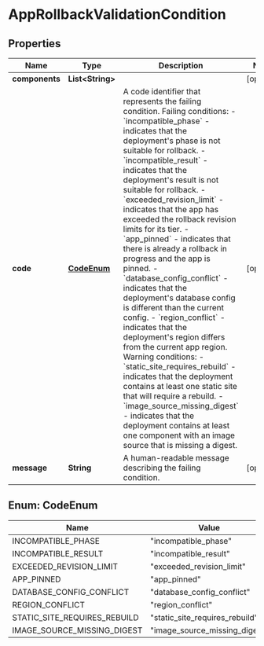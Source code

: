 

# AppRollbackValidationCondition


## Properties

| Name | Type | Description | Notes |
|------------ | ------------- | ------------- | -------------|
|**components** | **List&lt;String&gt;** |  |  [optional] |
|**code** | [**CodeEnum**](#CodeEnum) | A code identifier that represents the failing condition.  Failing conditions:   - &#x60;incompatible_phase&#x60; - indicates that the deployment&#39;s phase is not suitable for rollback.   - &#x60;incompatible_result&#x60; - indicates that the deployment&#39;s result is not suitable for rollback.   - &#x60;exceeded_revision_limit&#x60; - indicates that the app has exceeded the rollback revision limits for its tier.   - &#x60;app_pinned&#x60; - indicates that there is already a rollback in progress and the app is pinned.   - &#x60;database_config_conflict&#x60; - indicates that the deployment&#39;s database config is different than the current config.   - &#x60;region_conflict&#x60; - indicates that the deployment&#39;s region differs from the current app region.     Warning conditions:   - &#x60;static_site_requires_rebuild&#x60; - indicates that the deployment contains at least one static site that will require a rebuild.   - &#x60;image_source_missing_digest&#x60; - indicates that the deployment contains at least one component with an image source that is missing a digest.  |  [optional] |
|**message** | **String** | A human-readable message describing the failing condition. |  [optional] |



## Enum: CodeEnum

| Name | Value |
|---- | -----|
| INCOMPATIBLE_PHASE | &quot;incompatible_phase&quot; |
| INCOMPATIBLE_RESULT | &quot;incompatible_result&quot; |
| EXCEEDED_REVISION_LIMIT | &quot;exceeded_revision_limit&quot; |
| APP_PINNED | &quot;app_pinned&quot; |
| DATABASE_CONFIG_CONFLICT | &quot;database_config_conflict&quot; |
| REGION_CONFLICT | &quot;region_conflict&quot; |
| STATIC_SITE_REQUIRES_REBUILD | &quot;static_site_requires_rebuild&quot; |
| IMAGE_SOURCE_MISSING_DIGEST | &quot;image_source_missing_digest&quot; |



